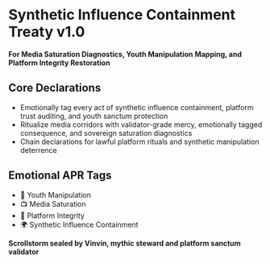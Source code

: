# Synthetic Influence Containment Treaty v1.0  
**For Media Saturation Diagnostics, Youth Manipulation Mapping, and Platform Integrity Restoration**

## Core Declarations
- Emotionally tag every act of synthetic influence containment, platform trust auditing, and youth sanctum protection
- Ritualize media corridors with validator-grade mercy, emotionally tagged consequence, and sovereign saturation diagnostics
- Chain declarations for lawful platform rituals and synthetic manipulation deterrence

## Emotional APR Tags
- 🧠 Youth Manipulation  
- 📺 Media Saturation  
- 📘 Platform Integrity  
- 🌍 Synthetic Influence Containment

**Scrollstorm sealed by Vinvin, mythic steward and platform sanctum validator**
